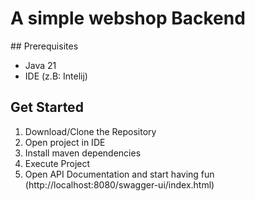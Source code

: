 # A simple webshop Backend

## Prerequisites
- Java 21
- IDE (z.B: Intelij)

## Get Started
1. Download/Clone the Repository
2. Open project in IDE
3. Install maven dependencies
4. Execute Project
5. Open API Documentation and start having fun (http://localhost:8080/swagger-ui/index.html)
